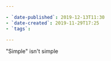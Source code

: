 ```yaml
---

- `date-published`: 2019-12-13T11:30
- `date-created`: 2019-11-29T17:25
- `tags`:

---
```


"Simple" isn't simple